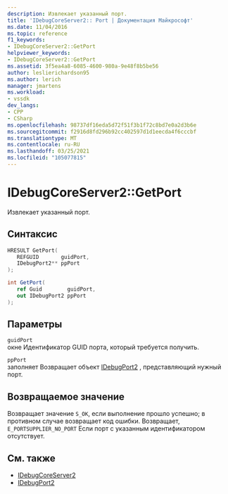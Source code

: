 ```yaml
---
description: Извлекает указанный порт.
title: 'IDebugCoreServer2:: Port | Документация Майкрософт'
ms.date: 11/04/2016
ms.topic: reference
f1_keywords:
- IDebugCoreServer2::GetPort
helpviewer_keywords:
- IDebugCoreServer2::GetPort
ms.assetid: 3f5ea4a8-6085-4600-980a-9e48f8b5be56
author: leslierichardson95
ms.author: lerich
manager: jmartens
ms.workload:
- vssdk
dev_langs:
- CPP
- CSharp
ms.openlocfilehash: 98737df16eda5d72f51f3b1f72c8bd7e0a2d3b6e
ms.sourcegitcommit: f2916d8fd296b92cc402597d1d1eecda4f6cccbf
ms.translationtype: MT
ms.contentlocale: ru-RU
ms.lasthandoff: 03/25/2021
ms.locfileid: "105077815"
---
```

# <a name="idebugcoreserver2getport"></a>IDebugCoreServer2::GetPort
Извлекает указанный порт.

## <a name="syntax"></a>Синтаксис

```cpp
HRESULT GetPort( 
   REFGUID       guidPort,
   IDebugPort2** ppPort
);
```

```csharp
int GetPort( 
   ref Guid        guidPort,
   out IDebugPort2 ppPort
);
```

## <a name="parameters"></a>Параметры
`guidPort`\
окне Идентификатор GUID порта, который требуется получить.

`ppPort`\
заполняет Возвращает объект [IDebugPort2](../../../extensibility/debugger/reference/idebugport2.md) , представляющий нужный порт.

## <a name="return-value"></a>Возвращаемое значение
 Возвращает значение `S_OK`, если выполнение прошло успешно; в противном случае возвращает код ошибки. Возвращает, `E_PORTSUPPLIER_NO_PORT` Если порт с указанным идентификатором отсутствует.

## <a name="see-also"></a>См. также
- [IDebugCoreServer2](../../../extensibility/debugger/reference/idebugcoreserver2.md)
- [IDebugPort2](../../../extensibility/debugger/reference/idebugport2.md)
